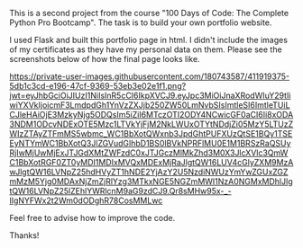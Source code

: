This is a second project from the course "100 Days of Code: The Complete Python Pro Bootcamp".
The task is to build your own portfolio website.

I used Flask and built this portfolio page in html.
I didn't include the images of my certificates as they have my personal data on them.
Please see the screenshots below of how the final page looks like.

https://private-user-images.githubusercontent.com/180743587/411919375-5db1c3cd-e196-47cf-9369-53eb3e02e1f1.png?jwt=eyJhbGciOiJIUzI1NiIsInR5cCI6IkpXVCJ9.eyJpc3MiOiJnaXRodWIuY29tIiwiYXVkIjoicmF3LmdpdGh1YnVzZXJjb250ZW50LmNvbSIsImtleSI6ImtleTUiLCJleHAiOjE3MzkyNjg5ODQsIm5iZiI6MTczOTI2ODY4NCwicGF0aCI6Ii8xODA3NDM1ODcvNDExOTE5Mzc1LTVkYjFjM2NkLWUxOTYtNDdjZi05MzY5LTUzZWIzZTAyZTFmMS5wbmc_WC1BbXotQWxnb3JpdGhtPUFXUzQtSE1BQy1TSEEyNTYmWC1BbXotQ3JlZGVudGlhbD1BS0lBVkNPRFlMU0E1M1BRSzRaQSUyRjIwMjUwMjExJTJGdXMtZWFzdC0xJTJGczMlMkZhd3M0X3JlcXVlc3QmWC1BbXotRGF0ZT0yMDI1MDIxMVQxMDExMjRaJlgtQW16LUV4cGlyZXM9MzAwJlgtQW16LVNpZ25hdHVyZT1hNDE2YjAzY2U5NzdiNWUzYmYwZGUxZGZmMzM5Yjg0MDAxNjZmZjRlYzg3MTkxNGE5NGZmMWI1NzA0NGMxMDhlJlgtQW16LVNpZ25lZEhlYWRlcnM9aG9zdCJ9.Qr8sMHw95x-_-IlgNYFWx2t2Wm0dODghR78CosMMLwc

Feel free to advise how to improve the code.

Thanks!
